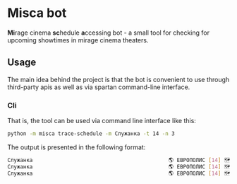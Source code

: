 # Misca bot
**Mi**rage cinema **sc**hedule **a**ccessing bot - a small tool for checking for upcoming showtimes in mirage cinema theaters.
## Usage
The main idea behind the project is that the bot is convenient to use through third-party apis as well as via spartan command-line interface.
### Cli
That is, the tool can be used via command line interface like this:
```sh
python -m misca trace-schedule -m Служанка -t 14 -n 3
```
The output is presented in the following format:
```sh
Служанка                                           🌎 ЕВРОПОЛИС [14] 🗺️ пр.Полюстровский, д.84а          @ Зал №9               📅 29.05.2022 (Sunday)   🕑 21:20 💰 430
Служанка                                           🌎 ЕВРОПОЛИС [14] 🗺️ пр.Полюстровский, д.84а          @ Зал №9               📅 30.05.2022 (Monday)   🕑 21:20 💰 150
Служанка                                           🌎 ЕВРОПОЛИС [14] 🗺️ пр.Полюстровский, д.84а          @ Зал №9               📅 31.05.2022 (Tuesday)  🕑 21:20 💰 350
```
